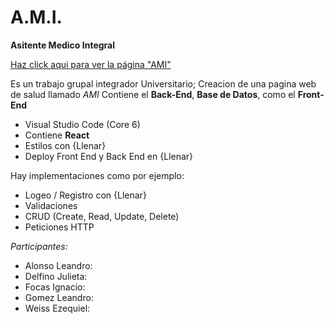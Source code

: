 # A.M.I. 
**Asitente Medico Integral**

<a href="" target="_blank">Haz click aqui para ver la página "AMI"</a>

Es un trabajo grupal integrador Universitario; Creacion de una pagina web de salud llamado _AMI_ 
Contiene el **Back-End**, **Base de Datos**, como el **Front-End**
- Visual Studio Code (Core 6)
- Contiene **React**
- Estilos con {Llenar}
- Deploy Front End y Back End en {Llenar}

Hay implementaciones como por ejemplo:
- Logeo / Registro con {Llenar}
- Validaciones
- CRUD (Create, Read, Update, Delete)
- Peticiones HTTP

_Participantes:_
- Alonso Leandro:
- Delfino Julieta: 
- Focas Ignacio:
- Gomez Leandro:
- Weiss Ezequiel: 
